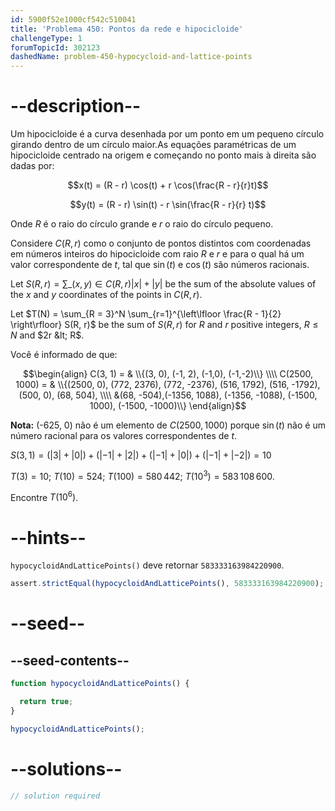 ```yaml
---
id: 5900f52e1000cf542c510041
title: 'Problema 450: Pontos da rede e hipocicloide'
challengeType: 1
forumTopicId: 302123
dashedName: problem-450-hypocycloid-and-lattice-points
---
```


# --description--

Um hipocicloide é a curva desenhada por um ponto em um pequeno círculo girando dentro de um círculo maior.As equações paramétricas de um hipocicloide centrado na origem e começando no ponto mais à direita são dadas por:

$$x(t) = (R - r) \cos(t) + r \cos(\frac{R - r}{r}t)$$

$$y(t) = (R - r) \sin(t) - r \sin(\frac{R - r}{r} t)$$

Onde $R$ é o raio do círculo grande e $r$ o raio do círculo pequeno.

Considere $C(R, r)$ como o conjunto de pontos distintos com coordenadas em números inteiros do hipocicloide com raio $R$ e $r$ e para o qual há um valor correspondente de $t$, tal que $\sin(t)$ e $\cos(t)$ são números racionais.

Let $S(R, r) = \sum\_{(x,y) \in C(R, r)} |x| + |y|$ be the sum of the absolute values of the $x$ and $y$ coordinates of the points in $C(R, r)$.

Let $T(N) = \sum_{R = 3}^N \sum_{r=1}^{\left\lfloor \frac{R - 1}{2} \right\rfloor} S(R, r)$ be the sum of $S(R, r)$ for $R$ and $r$ positive integers, $R\leq N$ and $2r &lt; R$.

Você é informado de que:

$$\begin{align}
  C(3, 1) = & \\{(3, 0), (-1, 2), (-1,0), (-1,-2)\\} \\\\
  C(2500, 1000) = & \\{(2500, 0), (772, 2376), (772, -2376), (516, 1792), (516, -1792), (500, 0), (68, 504), \\\\
                  &(68, -504),(-1356, 1088), (-1356, -1088), (-1500, 1000), (-1500, -1000)\\}
\end{align}$$

**Nota:** (-625, 0) não é um elemento de $C(2500, 1000)$ porque $\sin(t)$ não é um número racional para os valores correspondentes de $t$.

$S(3, 1) = (|3| + |0|) + (|-1| + |2|) + (|-1| + |0|) + (|-1| + |-2|) = 10$

$T(3) = 10$; $T(10) = 524$; $T(100) = 580\,442$; $T({10}^3) = 583\,108\,600$.

Encontre $T({10}^6)$.

# --hints--

`hypocycloidAndLatticePoints()` deve retornar `583333163984220900`.

```js
assert.strictEqual(hypocycloidAndLatticePoints(), 583333163984220900);
```

# --seed--

## --seed-contents--

```js
function hypocycloidAndLatticePoints() {

  return true;
}

hypocycloidAndLatticePoints();
```

# --solutions--

```js
// solution required
```
